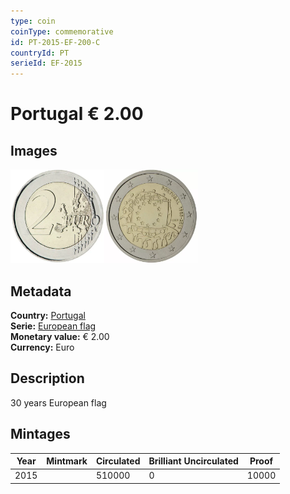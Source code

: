 ```yaml
---
type: coin
coinType: commemorative
id: PT-2015-EF-200-C
countryId: PT
serieId: EF-2015
---
```


# Portugal € 2.00

## Images

<img src="../../Images/common-2007-200.webp" height="150" alt="Front image"><img src="Images/PT-2015-200.webp" height="150" alt="Back image">

## Metadata

**Country:** [Portugal](../../Countries/Portugal/index.md)\
**Serie:** [European flag](index.md)\
**Monetary value:** € 2.00\
**Currency:** Euro

## Description

30 years European flag

## Mintages

| Year | Mintmark | Circulated | Brilliant Uncirculated | Proof |
| ---- | -------- | ---------- | ---------------------- | ----- |
| 2015 |          | 510000     | 0                      | 10000 |
